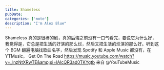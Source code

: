 ```yaml
---
title: Shameless
pubDate:
categories: ['note']
description: "I'm Alex Blue"
---
```


Shameless 真的是很棒的剧，真的后悔之前没有一口气看完，要说它为什么好，我觉得是，它总是把生活的好演的那么烂，然后又把生活的烂演的那么好。听到这个 BGM 翻遍电脑找歌曲名字，然后发现 Spotify 和 Apple Music 都没有，在YTMusic。 Get On The Road https://music.youtube.com/watch?v=_lnzNtXRwTE&amp;si=lAIcQR3ad0TKYgtb 来自 @YouTubeMusic
